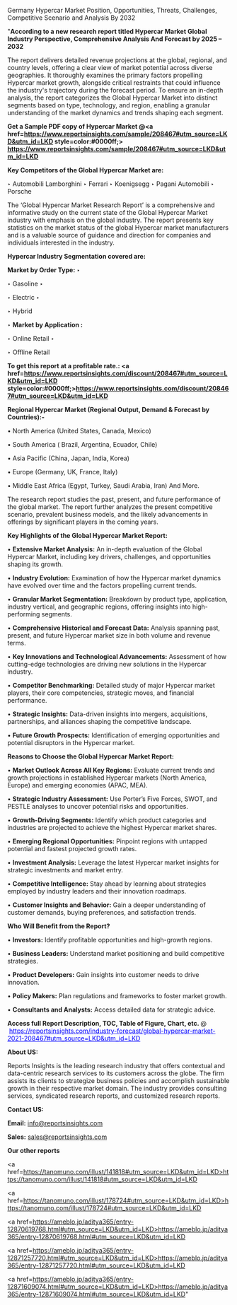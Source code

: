 Germany Hypercar Market Position, Opportunities, Threats, Challenges, Competitive Scenario and Analysis By 2032

"<strong>According to a new research report titled Hypercar Market Global Industry Perspective, Comprehensive Analysis And Forecast by 2025 – 2032</strong>

The report delivers detailed revenue projections at the global, regional, and country levels, offering a clear view of market potential across diverse geographies. It thoroughly examines the primary factors propelling Hypercar market growth, alongside critical restraints that could influence the industry's trajectory during the forecast period. To ensure an in-depth analysis, the report categorizes the Global Hypercar Market into distinct segments based on type, technology, and region, enabling a granular understanding of the market dynamics and trends shaping each segment.

<strong>Get a Sample PDF copy of Hypercar Market </strong><strong>@<a href=https://www.reportsinsights.com/sample/208467#utm_source=LKD&utm_id=LKD style=color:#0000ff;> https://www.reportsinsights.com/sample/208467#utm_source=LKD&utm_id=LKD</a></strong></font>

<strong>Key Competitors of the Global Hypercar Market are:</strong>

‣ Automobili Lamborghini
‣ Ferrari
‣ Koenigsegg
‣ Pagani Automobili
‣ Porsche

The ‘Global Hypercar Market Research Report’ is a comprehensive and informative study on the current state of the Global Hypercar Market industry with emphasis on the global industry. The report presents key statistics on the market status of the global Hypercar market manufacturers and is a valuable source of guidance and direction for companies and individuals interested in the industry.

<strong>Hypercar Industry Segmentation covered are:</strong>

<strong>Market by Order Type: </strong>
‣ 

‣ Gasoline
‣ 

‣ Electric
‣ 

‣ Hybrid

‣ 
<strong>Market by Application :</strong>

‣ Online Retail
‣ 

‣ Offline Retail

<strong>To get this report at a profitable rate.: <a href=https://www.reportsinsights.com/discount/208467#utm_source=LKD&utm_id=LKD style=color:#0000ff;>https://www.reportsinsights.com/discount/208467#utm_source=LKD&utm_id=LKD</a></strong></font>

<strong>Regional Hypercar Market (Regional Output, Demand &amp; Forecast by Countries):-</strong>

• North America (United States, Canada, Mexico)

• South America ( Brazil, Argentina, Ecuador, Chile)

• Asia Pacific (China, Japan, India, Korea)

• Europe (Germany, UK, France, Italy)

• Middle East Africa (Egypt, Turkey, Saudi Arabia, Iran) And More.

The research report studies the past, present, and future performance of the global market. The report further analyzes the present competitive scenario, prevalent business models, and the likely advancements in offerings by significant players in the coming years.

<strong>Key Highlights of the Global Hypercar Market Report:</strong>

• <strong>Extensive Market Analysis:</strong> An in-depth evaluation of the Global Hypercar Market, including key drivers, challenges, and opportunities shaping its growth.

• <strong>Industry Evolution:</strong> Examination of how the Hypercar market dynamics have evolved over time and the factors propelling current trends.

• <strong>Granular Market Segmentation:</strong> Breakdown by product type, application, industry vertical, and geographic regions, offering insights into high-performing segments.

• <strong>Comprehensive Historical and Forecast Data:</strong> Analysis spanning past, present, and future Hypercar market size in both volume and revenue terms.

• <strong>Key Innovations and Technological Advancements:</strong> Assessment of how cutting-edge technologies are driving new solutions in the Hypercar industry.

• <strong>Competitor Benchmarking:</strong> Detailed study of major Hypercar market players, their core competencies, strategic moves, and financial performance.

• <strong>Strategic Insights:</strong> Data-driven insights into mergers, acquisitions, partnerships, and alliances shaping the competitive landscape.

• <strong>Future Growth Prospects:</strong> Identification of emerging opportunities and potential disruptors in the Hypercar market.

<strong>Reasons to Choose the Global Hypercar Market Report:</strong>

• <strong>Market Outlook Across All Key Regions:</strong> Evaluate current trends and growth projections in established Hypercar markets (North America, Europe) and emerging economies (APAC, MEA).

• <strong>Strategic Industry Assessment:</strong> Use Porter’s Five Forces, SWOT, and PESTLE analyses to uncover potential risks and opportunities.

• <strong>Growth-Driving Segments:</strong> Identify which product categories and industries are projected to achieve the highest Hypercar market shares.

• <strong>Emerging Regional Opportunities:</strong> Pinpoint regions with untapped potential and fastest projected growth rates.

• <strong>Investment Analysis:</strong> Leverage the latest Hypercar market insights for strategic investments and market entry.

• <strong>Competitive Intelligence:</strong> Stay ahead by learning about strategies employed by industry leaders and their innovation roadmaps.

• <strong>Customer Insights and Behavior:</strong> Gain a deeper understanding of customer demands, buying preferences, and satisfaction trends.

<strong>Who Will Benefit from the Report?</strong>

• <strong>Investors:</strong> Identify profitable opportunities and high-growth regions.

• <strong>Business Leaders:</strong> Understand market positioning and build competitive strategies.

• <strong>Product Developers:</strong> Gain insights into customer needs to drive innovation.

• <strong>Policy Makers:</strong> Plan regulations and frameworks to foster market growth.

• <strong>Consultants and Analysts:</strong> Access detailed data for strategic advice.
</ul>
<strong>Access full Report Description, TOC, Table of Figure, Chart, etc. </strong>@  <a href=https://reportsinsights.com/industry-forecast/global-hypercar-market-2021-208467#utm_source=LKD&utm_id=LKD style=color:#0000ff;>https://reportsinsights.com/industry-forecast/global-hypercar-market-2021-208467#utm_source=LKD&utm_id=LKD</a></font>

<strong><strong>About US</strong>:</strong>

Reports Insights is the leading research industry that offers contextual and data-centric research services to its customers across the globe. The firm assists its clients to strategize business policies and accomplish sustainable growth in their respective market domain. The industry provides consulting services, syndicated research reports, and customized research reports.

<strong>Contact US:</strong>

<p class=""""><b>Email:</b> <a href=mailto:info@reportsinsights.com>info@reportsinsights.com</a></p>
<p class=""""><b>Sales:</b> <a href=mailto:sales@reportsinsights.com>sales@reportsinsights.com</a></p>

<strong>Our other reports</strong>

<a href=https://tanomuno.com/illust/141818#utm_source=LKD&utm_id=LKD>https://tanomuno.com/illust/141818#utm_source=LKD&utm_id=LKD</a>

<a href=https://tanomuno.com/illust/178724#utm_source=LKD&utm_id=LKD>https://tanomuno.com/illust/178724#utm_source=LKD&utm_id=LKD</a>

<a href=https://ameblo.jp/aditya365/entry-12870619768.html#utm_source=LKD&utm_id=LKD>https://ameblo.jp/aditya365/entry-12870619768.html#utm_source=LKD&utm_id=LKD</a>

<a href=https://ameblo.jp/aditya365/entry-12871257720.html#utm_source=LKD&utm_id=LKD>https://ameblo.jp/aditya365/entry-12871257720.html#utm_source=LKD&utm_id=LKD</a>

<a href=https://ameblo.jp/aditya365/entry-12871609074.html#utm_source=LKD&utm_id=LKD>https://ameblo.jp/aditya365/entry-12871609074.html#utm_source=LKD&utm_id=LKD</a>"
